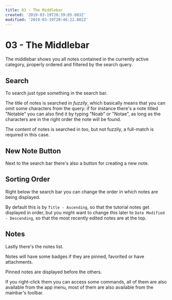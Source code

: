 ```yaml
---
title: 03 - The Middlebar
created: '2019-03-19T20:39:05.083Z'
modified: '2019-03-19T20:46:22.082Z'
---
```


# 03 - The Middlebar

The middlebar shows you all notes contained in the currently active category, properly ordered and filtered by the search query.

## Search

To search just type something in the search bar.

The title of notes is searched in _fuzzily_, which basically means that you can omit some characters from the query: if for instance there's a note titled "Notable" you can also find it by typing "Noab" or "Notae", as long as the characters are in the right order the note will be found.

The content of notes is searched in too, but not fuzzily, a full-match is required in this case.

## New Note Button

Next to the search bar there's also a button for creating a new note.

## Sorting Order

Right below the search bar you can change the order in which notes are being displayed.

By default this is by `Title - Ascending`, so that the tutorial notes get displayed in order, but you might want to change this later to `Date Modified - Descending`, so that the most recently edited notes are at the top.

## Notes

Lastly there's the notes list.

Notes will have some badges if they are pinned, favorited or have attachments.

Pinned notes are displayed before the others.

If you right-click them you can access some commands, all of them are also available from the app menu, most of them are also available from the mainbar's toolbar.
